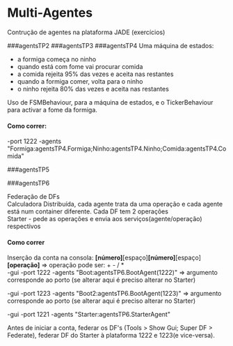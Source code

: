 # Multi-Agentes

Contrução de agentes na plataforma JADE (exercícios)

###agentsTP2
###agentsTP3
###agentsTP4
Uma máquina de estados:
- a formiga começa no ninho
- quando está com fome vai procurar comida
- a comida rejeita 95% das vezes e aceita nas restantes
- quando a formiga comer, volta para o ninho
- o ninho rejeita 80% das vezes e aceita nas restantes

Uso de FSMBehaviour, para a máquina de estados, e o TickerBehaviour para activar a fome da formiga.
#### Como correr:
-port 1222 -agents "Formiga:agentsTP4.Formiga;Ninho:agentsTP4.Ninho;Comida:agentsTP4.Comida"

###agentsTP5


###agentsTP6

Federação de DFs  
Calculadora Distribuída, cada agente trata da uma operação e cada agente está num container diferente. Cada DF tem 2 operações  
Starter - pede as operações e envia aos serviços(agente/operação) respectivos  

#### Como correr
Inserção da conta na consola: **[número]**[espaço]**[número]**[espaço]**[operação]**   => operação pode ser: + - / *  
-gui -port 1222 -agents "Boot:agentsTP6.BootAgent(1222)"   => argumento corresponde ao porto (se alterar aqui é preciso alterar no Starter)
  
-gui -port 1223 -agents "Boot2:agentsTP6.BootAgent(1223)"  => argumento corresponde ao porto (se alterar aqui é preciso alterar no Starter)  
  
-gui -port 1221 -agents "Starter:agentsTP6.StarterAgent"  
  
Antes de iniciar a conta, federar os DF's (Tools > Show Gui; Super DF > Federate), federar DF do Starter à plataforma 1222 e 1223(e vice-versa).



